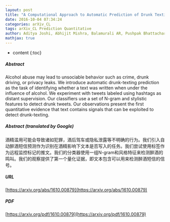 ```yaml
---
layout: post
title: "A Computational Approach to Automatic Prediction of Drunk Texting"
date: 2016-10-04 07:34:24
categories: arXiv_CL
tags: arXiv_CL Prediction Quantitative
author: Aditya Joshi, Abhijit Mishra, Balamurali AR, Pushpak Bhattacharyya, Mark Carman
mathjax: true
---
```


* content
{:toc}

##### Abstract
Alcohol abuse may lead to unsociable behavior such as crime, drunk driving, or privacy leaks. We introduce automatic drunk-texting prediction as the task of identifying whether a text was written when under the influence of alcohol. We experiment with tweets labeled using hashtags as distant supervision. Our classifiers use a set of N-gram and stylistic features to detect drunk tweets. Our observations present the first quantitative evidence that text contains signals that can be exploited to detect drunk-texting.

##### Abstract (translated by Google)
酒精滥用可能会导致诸如犯罪，酒后驾车或隐私泄露等不明确的行为。我们引入自动醉酒短信预测作为识别在酒精影响下文本是否写入的任务。我们尝试使用标签作为远程监控标记的推文。我们的分类器使用一组N-gram和风格特征来检测醉酒的鸣叫。我们的观察提供了第一个量化证据，即文本包含可以用来检测醉酒短信的信号。

##### URL
[https://arxiv.org/abs/1610.00879](https://arxiv.org/abs/1610.00879)

##### PDF
[https://arxiv.org/pdf/1610.00879](https://arxiv.org/pdf/1610.00879)

